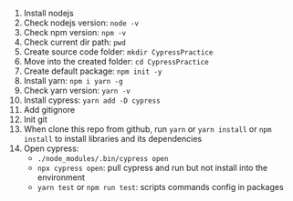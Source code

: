 1. Install nodejs
2. Check nodejs version: `node -v`
3. Check npm version: `npm -v`
4. Check current dir path: `pwd`
5. Create source code folder: `mkdir CypressPractice`
6. Move into the created folder: `cd CypressPractice`
7. Create default package: `npm init -y`
8. Install yarn: `npm i yarn -g`
9. Check yarn version: `yarn -v`
10. Install cypress: `yarn add -D cypress`
11. Add gitignore
12. Init git
13. When clone this repo from github, run `yarn` or `yarn install` or `npm install` to install libraries and its dependencies
14. Open cypress:
    - `./node_modules/.bin/cypress open`
    - `npx cypress open`: pull cypress and run but not install into the environment
    - `yarn test` or `npm run test`: scripts commands config in packages

